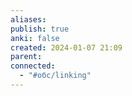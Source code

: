 ```yaml
---
aliases: 
publish: true
anki: false
created: 2024-01-07 21:09
parent: 
connected:
  - "#обс/linking"
---
```

















